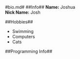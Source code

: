 #bio.md#
##Info##
**Name:** Joshua  
**Nick Name:** Josh  

##Hobbies##
* Swimming
* Computers
* Cats

##Programming Info##
